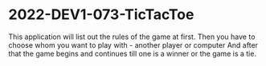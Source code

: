 # 2022-DEV1-073-TicTacToe
This application will list out the rules of the game at first.
Then you have to choose whom you want to play with - another player or computer 
And after that the game begins and continues till one is a winner or the game is a tie. 
